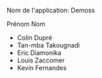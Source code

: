 Nom de l'application: Demoss

Prénom        Nom

<ul>
<li>Colin      Dupré</li>
<li>Tan-mba    Takougnadi</li>
<li>Eric       Diamonika</li>
<li>Louis      Zaccomer</li>
<li>Kevin      Fernandes</li>
</ul>


